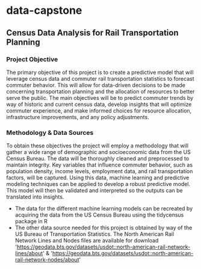 # data-capstone

## Census Data Analysis for Rail Transportation Planning

### Project Objective

The primary objective of this project is to create a predictive model that will leverage census data and commuter rail transportation statistics to forecast commuter behavior.  This will allow for data-driven decisions to be made concerning transportation planning and the allocation of resources to better serve the public.  The main objectives will be to predict commuter trends by way of historic and current census data, develop insights that will optimize commuter experience, and make informed choices for resource allocation, infrastructure improvements, and any policy adjustments.

### Methodology & Data Sources

To obtain these objectives the project will employ a methodology that will gather a wide range of demographic and socioeconomic data from the US Census Bureau.  The data will be thoroughly cleaned and preprocessed to maintain integrity.  Key variables that influence commuter behavior, such as population density, income levels, employment data, and rail transportation factors, will be captured.  Using this data, machine learning and predictive modeling techniques can be applied to develop a robust predictive model.  This model will then be validated and interpreted so the outputs can be translated into insights.

* The data for the different machine learning models can be recreated by acquiring the data from the US Census Bureau using the tidycensus package in R
* The other data source needed for this project is obtained by way of the US Bureau of Transportation Statistics.  The North American Rail Network Lines and Nodes files are available for download 'https://geodata.bts.gov/datasets/usdot::north-american-rail-network-lines/about' & 'https://geodata.bts.gov/datasets/usdot::north-american-rail-network-nodes/about'
